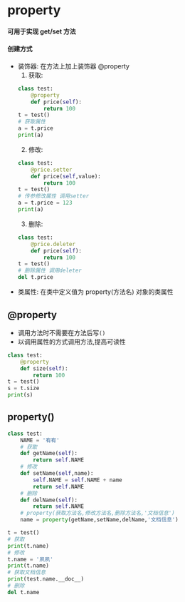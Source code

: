 # property
#### 可用于实现 get/set 方法
#### 创建方式
* 装饰器: 在方法上加上装饰器 @property
    1. 获取:
    ```python
    class test:
        @property
        def price(self):
            return 100
    t = test()
    # 获取属性
    a = t.price
    print(a)
    ```
    2. 修改:
    ```python
    class test:
        @price.setter
        def price(self,value):
            return 100
    t = test()
    # 传参修改属性 调用setter
    a = t.price = 123
    print(a)
    ```
    3. 删除:
    ```python
    class test:
        @price.deleter
        def price(self):
            return 100
    t = test()
    # 删除属性 调用deleter
    del t.price
    ```
* 类属性: 在类中定义值为 property(方法名) 对象的类属性 

## @property
* 调用方法时不需要在方法后写`()`
* 以调用属性的方式调用方法,提高可读性

```python
class test:
    @property
    def size(self):
        return 100
t = test()
s = t.size
print(s)
```

## property()
```python
class test:
    NAME = '宥宥'
    # 获取
    def getName(self):
        return self.NAME
    # 修改
    def setName(self,name):
        self.NAME = self.NAME + name
        return self.NAME
    # 删除
    def delName(self):
        return self.NAME
    # property(获取方法名,修改方法名,删除方法名,'文档信息')
    name = property(getName,setName,delName,'文档信息')

t = test()
# 获取
print(t.name)
# 修改
t.name = '夙夙'
print(t.name)
# 获取文档信息
print(test.name.__doc__)
# 删除
del t.name

```
